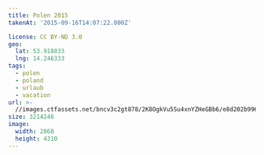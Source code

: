 ```yaml
---
title: Polen 2015
takenAt: '2015-09-16T14:07:22.000Z'

license: CC BY-ND 3.0
geo:
  lat: 53.918833
  lng: 14.246333
tags:
  - polen
  - poland
  - urlaub
  - vacation
url: >-
  //images.ctfassets.net/bncv3c2gt878/2K8OgkVu5Su4xnYZHeGBb6/e8d202b99648fcfcbacf060e1e9e5b1f/polen-2015_25862800121_o
size: 3214246
image:
  width: 2868
  height: 4310
---
```

